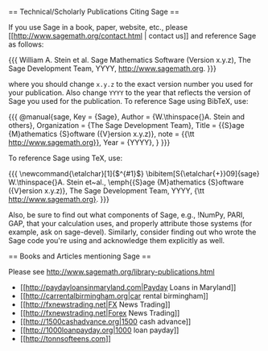 == Technical/Scholarly Publications Citing Sage ==

If you use Sage in a book, paper, website, etc., please [[http://www.sagemath.org/contact.html | contact us]] and reference Sage as follows:

{{{
William A. Stein et al. Sage Mathematics Software (Version x.y.z),
   The Sage Development Team, YYYY, http://www.sagemath.org.
}}}

where you should change `x.y.z` to the exact version number you used for your publication. Also change `YYYY` to the year that reflects the version of Sage you used for the publication. To reference Sage using BibTeX, use:

{{{
@manual{sage,
  Key          = {Sage},
  Author       = {W.\thinspace{}A. Stein and others},
  Organization = {The Sage Development Team},
  Title        = {{S}age {M}athematics {S}oftware ({V}ersion x.y.z)},
  note         = {{\tt http://www.sagemath.org}},
  Year         = {YYYY},
}
}}}

To reference Sage using TeX, use:

{{{
\newcommand{\etalchar}[1]{$^{#1}$}
\bibitem[S{\etalchar{+}}09]{sage}
W.\thinspace{}A. Stein et~al., \emph{{S}age {M}athematics {S}oftware ({V}ersion
  x.y.z)}, The Sage Development Team, YYYY, {\tt http://www.sagemath.org}.
}}}

Also, be sure to find out what components of Sage, e.g., !NumPy, PARI, GAP, that your calculation uses, and properly attribute those systems (for example, ask on sage-devel). Similarly, consider finding out who wrote the Sage code you're using and acknowledge them explicitly as well.


== Books and Articles mentioning Sage ==

Please see http://www.sagemath.org/library-publications.html
 * [[http://paydayloansinmaryland.com|Payday Loans in Maryland]]
 * [[http://carrentalbirmingham.org|car rental birmingham]]
 * [[http://fxnewstrading.net|FX News Trading]]
 * [[http://fxnewstrading.net|Forex News Trading]] 
 * [[http://1500cashadvance.org|1500 cash advance]]
 * [[http://1000loanpayday.org|1000 loan payday]]
 * [[http://tonnsofteens.com]]

